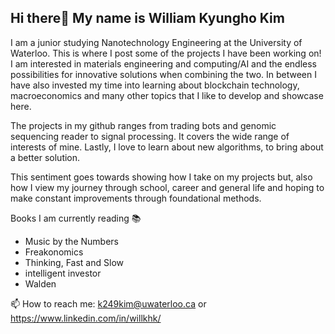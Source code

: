 ## Hi there👋 My name is William Kyungho Kim

I am a junior studying Nanotechnology Engineering at the University of Waterloo. This is where I post some of the projects I have been working on! I am interested in materials engineering and computing/AI and the endless possibilities for innovative solutions when combining the two. In between I have also invested my time into  learning about blockchain technology, macroeconomics and many other topics that I like to develop and showcase here.  

The projects in my github ranges from trading bots and genomic sequencing reader to signal processing. It covers the wide range of interests of mine.  Lastly, I love to learn about new algorithms, to bring about a better solution. 

This sentiment goes towards showing how I take on my projects but, also how I view my journey through school, career and general life and hoping to make constant improvements through foundational methods.  

Books I am currently reading 📚 
- Music by the Numbers 
- Freakonomics 
- Thinking, Fast and Slow 
- intelligent investor 
- Walden

📫 How to reach me: k249kim@uwaterloo.ca or https://www.linkedin.com/in/willkhk/

<!--
**williamkim123/williamkim123** is a ✨ _special_ ✨ repository because its `README.md` (this file) appears on your GitHub profile.

Here are some ideas to get you started:

- 🔭 I’m currently working on ...
- 🌱 I’m currently learning ...
- 👯 I’m looking to collaborate on ...
- 🤔 I’m looking for help with ...
- 💬 Ask me about ...
- 📫 How to reach me: ...
- 😄 Pronouns: ...
- ⚡ Fun fact: ...
-->
